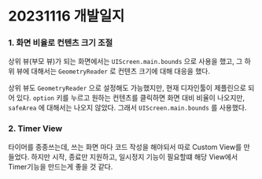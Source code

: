 # 20231116 개발일지

### 1. 화면 비율로 컨텐츠 크기 조절

상위 뷰(부모 뷰)가 되는 화면에서는 `UIScreen.main.bounds` 으로 사용을 했고, 그 하위 뷰에 대해서는 `GeometryReader` 로 컨텐츠 크기에 대해 대응을 했다.

상위 뷰도 `GeometryReader` 으로 설정해도 가능했지만, 현재 디자인툴이 제플린으로 되어 있다. `option` 키를 누르고 원하는 컨텐츠를 클릭하면 화면 대비 비율이 나오지만, `safeArea` 에 대해서는 나오지 않았다. 그래서 `UIScreen.main.bounds` 를 사용했다.

### 2. Timer View

타이머를 종종쓰는데, 쓰는 화면 마다 코드 작성을 해야되서 따로 Custom View를 만들었다.
하지만 시작, 종료만 지원하고, 일시정지 기능이 필요할떄 해당 View에서 Timer기능을 만드는게 좋을 것 같다.

